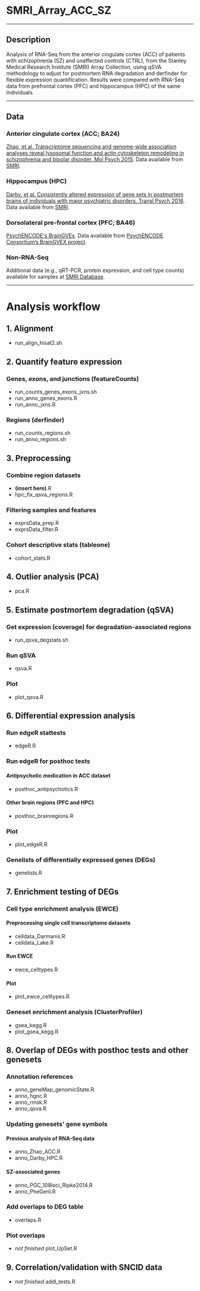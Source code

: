 # SMRI_Array_ACC_SZ

***

## Description
Analysis of RNA-Seq from the anterior cingulate cortex (ACC) of patients with schizophrenia (SZ) and unaffected controls (CTRL), from the Stanley Medical Research Institute (SMRI) Array Collection, using qSVA methodology to adjust for postmortem RNA degradation and derfinder for flexible expression quantification. Results were compared with RNA-Seq data from prefrontal cortex (PFC) and hippocampus (HPC) of the same individuals.  

***

## Data

### Anterior cingulate cortex (ACC; BA24)   
[Zhao, et al. Transcriptome sequencing and genome-wide association analyses reveal lysosomal function and actin cytoskeleton remodeling in schizophrenia and bipolar disorder. Mol Psych 2015](http://www.nature.com/mp/journal/v20/n5/full/mp201482a.html). Data available from [SMRI](http://sncid.stanleyresearch.org/).

### Hippocampus (HPC)
[Darby, et al. Consistently altered expression of gene sets in postmortem brains of individuals with major psychiatric disorders. Transl Psych 2016](http://www.nature.com/tp/journal/v6/n9/full/tp2016173a.html). Data available from [SMRI](http://sncid.stanleyresearch.org/).

### Dorsolateral pre-frontal cortex (PFC; BA46)    
[PsychENCODE's BrainGVEx](https://www.synapse.org/#!Synapse:syn4590909). Data available from [PsychENCODE Consortium’s BrainGVEX project](https://www.synapse.org/#!Synapse:syn4590909).

### Non-RNA-Seq
Additional data (e.g., qRT-PCR, protein expression, and cell type counts) available for samples at [SMRI Database](sncid.org).

***

# Analysis workflow

## 1. Alignment  
- run_align_hisat2.sh

## 2. Quantify feature expression

### Genes, exons, and junctions (featureCounts)  
- run_counts_genes_exons_jxns.sh  
- run_anno_genes_exons.R   
- run_anno_jxns.R 

### Regions (derfinder)  
- run_counts_regions.sh  
- run_anno_regions.sh  

## 3. Preprocessing 

### Combine region datasets  
- __(insert here)__.R  
- hpc_fix_qsva_regions.R  

### Filtering samples and features
- exprsData_prep.R  
- exprsData_filter.R  

### Cohort descriptive stats (tableone)   
- cohort_stats.R 

## 4. Outlier analysis (PCA)   
- pca.R

## 5. Estimate postmortem degradation (qSVA)

### Get expression (coverage) for degradation-associated regions  
- run_qsva_degstats.sh

### Run qSVA
- qsva.R

### Plot
- plot_qsva.R

## 6. Differential expression analysis

### Run edgeR stattests  
- edgeR.R

### Run edgeR for posthoc tests

#### Antipsychotic medication in ACC dataset  
- posthoc_antipsychotics.R

#### Other brain regions (PFC and HPC)  
- posthoc_brainregions.R

### Plot  
- plot_edgeR.R

### Genelists of differentially expressed genes (DEGs)  
- genelists.R


## 7. Enrichment testing of DEGs

### Cell type enrichment analysis (EWCE)

#### Preprocessing single cell transcriptome datasets   
- celldata_Darmanis.R  
- celldata_Lake.R  

#### Run EWCE  
- ewce_celltypes.R  

#### Plot  
- plot_ewce_celltypes.R

### Geneset enrichment analysis (ClusterProfiler)    
- gsea_kegg.R  
- plot_gsea_kegg.R  


## 8. Overlap of DEGs with posthoc tests and other genesets

### Annotation references  
- anno_geneMap_genomicState.R  
- anno_hgnc.R  
- anno_rmsk.R  
- anno_qsva.R  


### Updating genesets' gene symbols

#### Previous analysis of RNA-Seq data  
- anno_Zhao_ACC.R  
- anno_Darby_HPC.R  

#### SZ-associated genes  
- anno_PGC_108loci_Ripke2014.R  
- anno_PheGenI.R  

### Add overlaps to DEG table  
- overlaps.R  

### Plot overlaps  
- _not finished_ plot_UpSet.R  


## 9. Correlation/validation with SNCID data  
- _not finished_ addl_tests.R  
